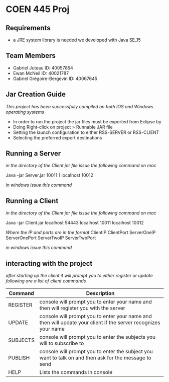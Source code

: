 # COEN 445 Proj
## Requirements
 - a JRE system library is needed we developed with Java SE_15


 
## Team Members
 - Gabriel Juteau ID: 40057854
 - Ewan McNeil ID: 40021787
 - Gabriel Grégoire-Bergevin ID: 40067645

 

 
## Jar Creation Guide
_This project has been successfully compiled on both IOS and Windows operating systems_
 - In order to run the project the jar files must be exported from Eclipse by 
 - Doing Right-click on project > Runnable JAR file 
 - Setting the launch configuration to either RSS-SERVER or RSS-CLIENT
 - Selecting the preferred export destinations



## Running a Server

_in the directory of the Client jar file issue the following command on mac_

Java -jar Server.jar 10011 1 localhost 10012



_in windows issue this command_



## Running a Client
_in the directory of the Client jar file issue the following command on mac_

Java -jar Client.jar localhost 54443 localhost 10011 localhost 10012

_Where the IP and ports are in the format_
ClientIP ClientPort ServerOneIP ServerOnePort ServerTwoIP ServerTwoPort

_in windows issue this command_



## interacting with the project

_after starting up the client it will prompt you to either register or update following are a list of client commands_

|   Command                   |                 Description                                                                                                                                   |
|-----------------------------|----------------------------------------------------------------------------------------------------------------------------------------------|
| REGISTER   |  console will prompt you to enter your name and then will register you with the server      |
| UPDATE  |   console will prompt you to enter your name and then will update your client if the server recognizes your name  |
| SUBJECTS  | console will prompt you to enter the subjects you will to subscribe to |                                              
| PUBLISH   | console will prompt you to enter the subject you want to talk on and then ask for the message to send|
| HELP   | Lists the commands in console|                                                                       | ECHO | sends a ping to the server (used for testing purposes)|

